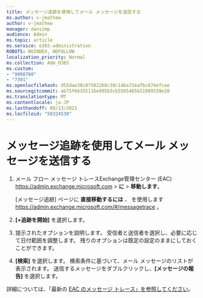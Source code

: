 ```yaml
---
title: メッセージ追跡を使用してメール メッセージを送信する
ms.author: v-jmathew
author: v-jmathew
manager: dansimp
audience: Admin
ms.topic: article
ms.service: o365-administration
ROBOTS: NOINDEX, NOFOLLOW
localization_priority: Normal
ms.collection: Adm_O365
ms.custom:
- "9000760"
- "7391"
ms.openlocfilehash: d55dae30c875022b8c38c14ba72eafbc674efcae
ms.sourcegitcommit: ab75f66355116e995b3cb5505465b31989339e28
ms.translationtype: MT
ms.contentlocale: ja-JP
ms.lasthandoff: 08/13/2021
ms.locfileid: "58324530"
---
```

# <a name="submit-an-email-message-using-message-trace"></a>メッセージ追跡を使用してメール メッセージを送信する

1. メール フロー メッセージ トレースExchange管理センター (EAC) <https://admin.exchange.microsoft.com> \> **に** \> **移動します**。

   [メッセージ追跡] ページに **直接移動するには** 、 を使用します <https://admin.exchange.microsoft.com/#/messagetrace> 。

2. **[+追跡を開始]** を選択します。
3. 提示されたオプションを説明します。 受信者と送信者を選択し、必要に応じて日付範囲を調整します。 残りのオプションは既定の設定のままにしておくことができます。
4. **[検索]** を選択します。 検索条件に基づいて、メール メッセージのリストが表示されます。 送信するメッセージをダブルクリックし、**[メッセージの報告]** を選択します。

詳細については、「最新の [EAC のメッセージ トレース」を参照してください](https://docs.microsoft.com/exchange/monitoring/trace-an-email-message/message-trace-modern-eac)。
